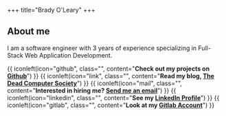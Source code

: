 +++
title="Brady O'Leary"
+++

## About me

I am a software engineer with 3 years of experience specializing in Full-Stack Web Application Development. 

<!--{{ iconleft(icon="file-text", class="", content="<b>Review my <a href='resume.pdf'>Resume</a> and <a href='cv.pdf'>CV</a></b>") }}-->
{{ iconleft(icon="github", class="", content="<b>Check out my projects on <a href='https://github.com/mboleary'>Github</a></b>") }}
{{ iconleft(icon="link", class="", content="<b>Read my blog, <a href='https://deadcomputersociety.com'>The Dead Computer Society</a></b>") }}
{{ iconleft(icon="mail", class="", content="<b>Interested in hiring me? <a href='mailto:hireme@deadcomputersociety.com'>Send me an email</a></b>") }}
{{ iconleft(icon="linkedin", class="", content="<b>See my <a href='https://www.linkedin.com/in/mboleary'>LinkedIn Profile</a></b>") }}
{{ iconleft(icon="gitlab", class="", content="<b>Look at my <a href='https://gitlab.com/mboleary'>Gitlab Account</a></b>") }}